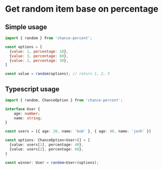 # Get random item base on percentage


## Simple usage
```javascript
import { random } from 'chance-percent';

const options = [
  {value: 1, percentage: 10},
  {value: 3, percentage: 60},
  {value: 2, percentage: 30},
]

const value = random(options); // return 1, 2, 3

```

## Typescript usage

```typescript
import { random, ChanceOption } from 'chance-percent';

interface User {
    age: number;
    name: string;
}

const users = [{ age: 20, name: 'bob' }, { age: 40, name: 'jonh' }]

const options: ChanceOption<User>[] = [
  {value: users[1], percentage: 40},
  {value: users[2], percentage: 60},
]

const winner: User = random<User>(options);
```
